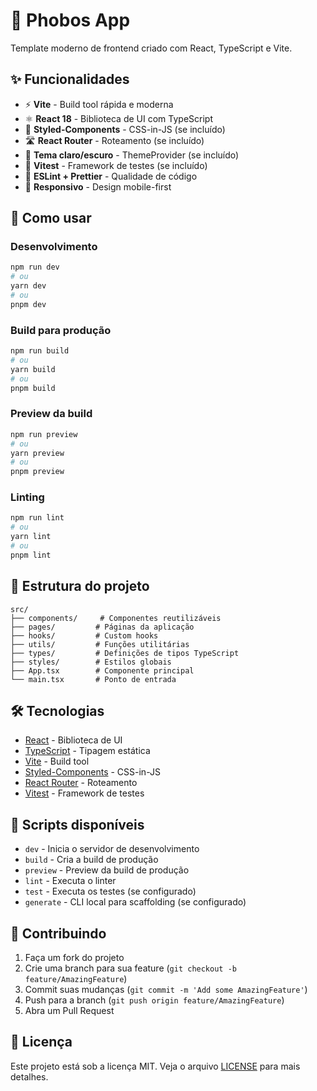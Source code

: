 # 🚀 Phobos App

Template moderno de frontend criado com React, TypeScript e Vite.

## ✨ Funcionalidades

- ⚡ **Vite** - Build tool rápida e moderna
- ⚛️ **React 18** - Biblioteca de UI com TypeScript
- 🎨 **Styled-Components** - CSS-in-JS (se incluído)
- 🛣️ **React Router** - Roteamento (se incluído)
- 🌙 **Tema claro/escuro** - ThemeProvider (se incluído)
- 🧪 **Vitest** - Framework de testes (se incluído)
- 🔧 **ESLint + Prettier** - Qualidade de código
- 📱 **Responsivo** - Design mobile-first

## 🚀 Como usar

### Desenvolvimento

```bash
npm run dev
# ou
yarn dev
# ou
pnpm dev
```

### Build para produção

```bash
npm run build
# ou
yarn build
# ou
pnpm build
```

### Preview da build

```bash
npm run preview
# ou
yarn preview
# ou
pnpm preview
```

### Linting

```bash
npm run lint
# ou
yarn lint
# ou
pnpm lint
```

## 📁 Estrutura do projeto

```
src/
├── components/     # Componentes reutilizáveis
├── pages/         # Páginas da aplicação
├── hooks/         # Custom hooks
├── utils/         # Funções utilitárias
├── types/         # Definições de tipos TypeScript
├── styles/        # Estilos globais
├── App.tsx        # Componente principal
└── main.tsx       # Ponto de entrada
```

## 🛠️ Tecnologias

- [React](https://reactjs.org/) - Biblioteca de UI
- [TypeScript](https://www.typescriptlang.org/) - Tipagem estática
- [Vite](https://vitejs.dev/) - Build tool
- [Styled-Components](https://styled-components.com/) - CSS-in-JS
- [React Router](https://reactrouter.com/) - Roteamento
- [Vitest](https://vitest.dev/) - Framework de testes

## 📝 Scripts disponíveis

- `dev` - Inicia o servidor de desenvolvimento
- `build` - Cria a build de produção
- `preview` - Preview da build de produção
- `lint` - Executa o linter
- `test` - Executa os testes (se configurado)
- `generate` - CLI local para scaffolding (se configurado)

## 🤝 Contribuindo

1. Faça um fork do projeto
2. Crie uma branch para sua feature (`git checkout -b feature/AmazingFeature`)
3. Commit suas mudanças (`git commit -m 'Add some AmazingFeature'`)
4. Push para a branch (`git push origin feature/AmazingFeature`)
5. Abra um Pull Request

## 📄 Licença

Este projeto está sob a licença MIT. Veja o arquivo [LICENSE](LICENSE) para mais detalhes. 